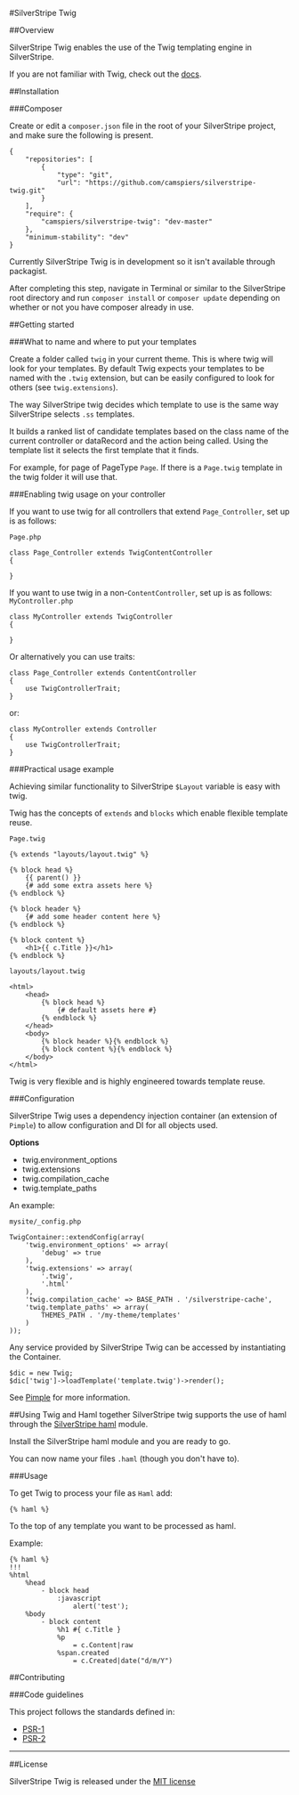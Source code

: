 #SilverStripe Twig

##Overview

SilverStripe Twig enables the use of the Twig templating engine in SilverStripe.

If you are not familiar with Twig, check out the [docs](http://twig.sensiolabs.org/).

##Installation

###Composer

Create or edit a `composer.json` file in the root of your SilverStripe project, and make sure the following is present.

```
{
    "repositories": [
        {
            "type": "git",
            "url": "https://github.com/camspiers/silverstripe-twig.git"
        }
    ],
    "require": {
        "camspiers/silverstripe-twig": "dev-master"
    },
    "minimum-stability": "dev"
}
```

Currently SilverStripe Twig is in development so it isn't available through packagist.

After completing this step, navigate in Terminal or similar to the SilverStripe root directory and run `composer install` or `composer update` depending on whether or not you have composer already in use.

##Getting started

###What to name and where to put your templates

Create a folder called `twig` in your current theme. This is where twig will look for your templates. By default Twig expects your templates to be named with the `.twig` extension, but can be easily configured to look for others (see `twig.extensions`).

The way SilverStripe twig decides which template to use is the same way SilverStripe selects `.ss` templates.

It builds a ranked list of candidate templates based on the class name of the current controller or dataRecord and the action being called. Using the template list it selects the first template that it finds.

For example, for page of PageType `Page`. If there is a `Page.twig` template in the twig folder it will use that.

###Enabling twig usage on your controller

If you want to use twig for all controllers that extend `Page_Controller`, set up is as follows:

`Page.php`

```
class Page_Controller extends TwigContentController
{

}
```

If you want to use twig in a non-`ContentController`, set up is as follows:
`MyController.php`

```
class MyController extends TwigController
{

}
```

Or alternatively you can use traits:

```
class Page_Controller extends ContentController
{
	use TwigControllerTrait;	
}
```
or:

```
class MyController extends Controller
{
	use TwigControllerTrait;	
}
```

###Practical usage example

Achieving similar functionality to SilverStripe `$Layout` variable is easy with twig.

Twig has the concepts of `extends` and `blocks` which enable flexible template reuse.

`Page.twig`

```
{% extends "layouts/layout.twig" %}

{% block head %}
	{{ parent() }}
	{# add some extra assets here %}
{% endblock %}

{% block header %}
	{# add some header content here %}
{% endblock %}

{% block content %}
	<h1>{{ c.Title }}</h1>
{% endblock %}
```

`layouts/layout.twig`

```
<html>
	<head>
		{% block head %}
			{# default assets here #}
		{% endblock %}
	</head>
	<body>
		{% block header %}{% endblock %}
		{% block content %}{% endblock %}
	</body>
</html>
```

Twig is very flexible and is highly engineered towards template reuse. 


###Configuration

SilverStripe Twig uses a dependency injection container (an extension of `Pimple`) to allow configuration and DI for all objects used.

**Options**

* twig.environment_options
* twig.extensions
* twig.compilation_cache
* twig.template_paths

An example:

`mysite/_config.php`

```
TwigContainer::extendConfig(array(
	'twig.environment_options' => array(
        'debug' => true
    ),
    'twig.extensions' => array(
    	'.twig',
    	'.html'
    ),
    'twig.compilation_cache' => BASE_PATH . '/silverstripe-cache',
    'twig.template_paths' => array(
    	THEMES_PATH . '/my-theme/templates'
    )
));
```

Any service provided by SilverStripe Twig can be accessed by instantiating the Container.

```
$dic = new Twig;
$dic['twig']->loadTemplate('template.twig')->render();
```

See [Pimple](http://pimple.sensiolabs.org/) for more information.

##Using Twig and Haml together
SilverStripe twig supports the use of haml through the [SilverStripe haml](https://github.com/camspiers/silverstripe-haml) module.

Install the SilverStripe haml module and you are ready to go.

You can now name your files `.haml` (though you don't have to).

###Usage

To get Twig to process your file as `Haml` add:

```
{% haml %}
```

To the top of any template you want to be processed as haml.

Example:

```
{% haml %}
!!!
%html
	%head
		- block head
			:javascript
				alert('test');
	%body
		- block content
			%h1 #{ c.Title }
			%p
				= c.Content|raw
			%span.created
				= c.Created|date("d/m/Y")
```


##Contributing

###Code guidelines

This project follows the standards defined in:

* [PSR-1](https://github.com/pmjones/fig-standards/blob/psr-1-style-guide/proposed/PSR-1-basic.md)
* [PSR-2](https://github.com/pmjones/fig-standards/blob/psr-1-style-guide/proposed/PSR-2-advanced.md)

---
##License

SilverStripe Twig is released under the [MIT license](http://camspiers.mit-license.org/)